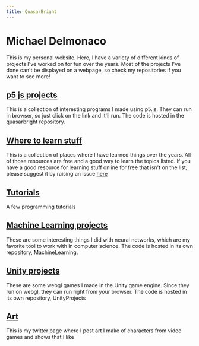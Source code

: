 ```yaml
---
title: QuasarBright
---
```

# Michael Delmonaco
This is my personal website. Here, I have a variety of different kinds of projects I've worked on for fun over the years. Most of the projects I've done can't be displayed on a webpage, so check my repositories if you want to see more!
## [p5 js projects](https://quasarbright.github.io/p5js)
This is a collection of interesting programs I made using p5.js. They can run in browser, so just click on the link and it'll run. The code is hosted in the quasarbright repository.
## [Where to learn stuff](https://quasarbright.github.io/where%20to%20learn%20stuff)
This is a collection of places where I have learned things over the years. All of those resources are free and a good way to learn the topics listed. If you have a good resource for learning stuff online for free that isn't on the list, please suggest it by raising an issue [here](https://github.com/quasarbright/quasarbright.github.io/issues)
## [Tutorials](https://quasarbright.github.io/tutorials)
A few programming tutorials
## [Machine Learning projects](https://quasarbright.github.io/MachineLearning/README)
These are some interesting things I did with neural networks, which are my favorite tool to work with in computer science. The code is hosted in its own repository, MachineLearning.
## [Unity projects](https://quasarbright.github.io/UnityProjects/)
These are some webgl games I made in the Unity game engine. Since they run on webgl, they can run right from your browser. The code is hosted in its own repository, UnityProjects
## [Art](https://twitter.com/QuasarBright)
This is my twitter page where I post art I make of characters from video games and shows that I like
